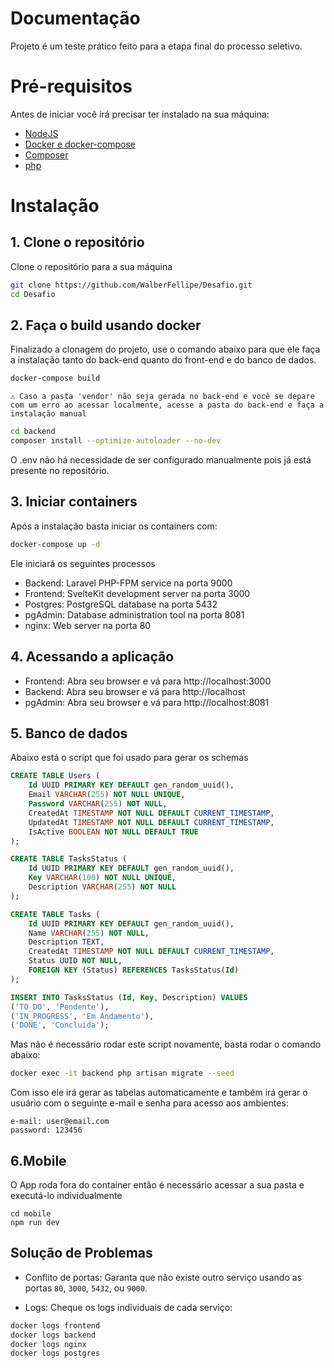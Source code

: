 # Documentação
Projeto é um teste prático feito para a etapa final do processo seletivo.

# Pré-requisitos

Antes de iniciar você irá precisar ter instalado na sua máquina:

- [NodeJS](https://nodejs.org/pt)
- [Docker e docker-compose](https://docs.docker.com/)
- [Composer](https://getcomposer.org/)
- [php](https://www.php.net/)

# Instalação

## 1. Clone o repositório
Clone o repositório para a sua máquina

```sh
git clone https://github.com/WalberFellipe/Desafio.git
cd Desafio
```

## 2. Faça o build usando docker
Finalizado a clonagem do projeto, use o comando abaixo para que ele faça a instalação tanto do back-end quanto do front-end e do banco de dados.

```sh
docker-compose build
```

`⚠️ Caso a pasta 'vendor' não seja gerada no back-end e você se depare com um erro ao acessar localmente, acesse a pasta do back-end e faça a instalação manual`

```sh
cd backend
composer install --optimize-autoloader --no-dev
```

O .env não há necessidade de ser configurado manualmente pois já está presente no repositório.

## 3. Iniciar containers
Após a instalação basta iniciar os containers com:
```sh
docker-compose up -d
```

Ele iniciará os seguintes processos

- Backend: Laravel PHP-FPM service na porta 9000
- Frontend: SvelteKit development server na porta 3000
- Postgres: PostgreSQL database na porta 5432
- pgAdmin: Database administration tool na porta 8081
- nginx: Web server na porta 80

## 4. Acessando a aplicação

- Frontend: Abra seu browser e vá para http://localhost:3000
- Backend: Abra seu browser e vá para http://localhost
- pgAdmin: Abra seu browser e vá para http://localhost:8081

## 5. Banco de dados

Abaixo está o script que foi usado para gerar os schemas

```sql
CREATE TABLE Users (
    Id UUID PRIMARY KEY DEFAULT gen_random_uuid(),
    Email VARCHAR(255) NOT NULL UNIQUE,
    Password VARCHAR(255) NOT NULL,
    CreatedAt TIMESTAMP NOT NULL DEFAULT CURRENT_TIMESTAMP,
    UpdatedAt TIMESTAMP NOT NULL DEFAULT CURRENT_TIMESTAMP,
    IsActive BOOLEAN NOT NULL DEFAULT TRUE
);

CREATE TABLE TasksStatus (
    Id UUID PRIMARY KEY DEFAULT gen_random_uuid(),
    Key VARCHAR(100) NOT NULL UNIQUE,
    Description VARCHAR(255) NOT NULL
);

CREATE TABLE Tasks (
    Id UUID PRIMARY KEY DEFAULT gen_random_uuid(),
    Name VARCHAR(255) NOT NULL,
    Description TEXT,
    CreatedAt TIMESTAMP NOT NULL DEFAULT CURRENT_TIMESTAMP,
    Status UUID NOT NULL,
    FOREIGN KEY (Status) REFERENCES TasksStatus(Id)
);

INSERT INTO TasksStatus (Id, Key, Description) VALUES
('TO_DO', 'Pendente'),
('IN_PROGRESS', 'Em Andamento'),
('DONE', 'Concluída');
```

Mas não é necessário rodar este script novamente, basta rodar o comando abaixo:
```sh
docker exec -it backend php artisan migrate --seed
```
Com isso ele irá gerar as tabelas automaticamente e também irá gerar o usuário com o seguinte e-mail e senha para acesso aos ambientes:
```
e-mail: user@email.com
password: 123456
```

## 6.Mobile

O App roda fora do container então é necessário acessar a sua pasta e executá-lo individualmente
```
cd mobile
npm run dev
```

## Solução de Problemas

- Conflito de portas: Garanta que não existe outro serviço usando as portas `80`, `3000`, `5432`, ou `9000`.
  
- Logs: Cheque os logs individuais de cada serviço:
  
```sh
docker logs frontend
docker logs backend
docker logs nginx
docker logs postgres
```